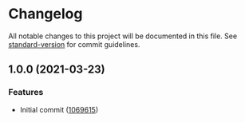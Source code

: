 # Changelog

All notable changes to this project will be documented in this file. See [standard-version](https://github.com/conventional-changelog/standard-version) for commit guidelines.

## 1.0.0 (2021-03-23)


### Features

* Initial commit ([1069615](https://github.com/danielcerongrajales/Buttons_floating_action_button/commit/1069615be4ae1de7bf41fd3e62cf60c73f8f00a7))
